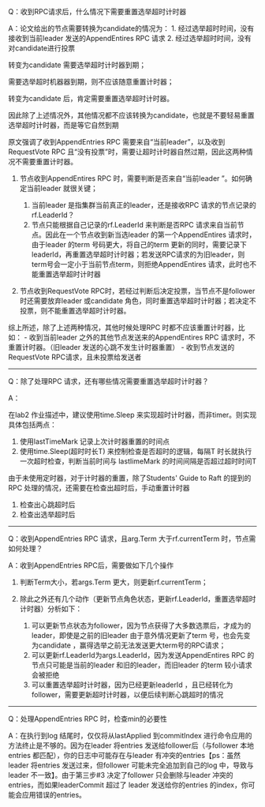 
Q：收到RPC请求后，什么情况下需要重置选举超时计时器

A：论文给出的节点需要转换为candidate的情况为：
    1. 经过选举超时时间，没有接收到当前leader 发送的AppendEntires RPC 请求
    2. 经过选举超时时间，没有对candidate进行投票

转变为candidate 需要选举超时计时器到期；

需要选举超时机器器到期，则不应该随意重置计时器；

转变为candidate 后，肯定需要重置选举超时计时器。

因此除了上述情况外，其他情况都不应该转换为candidate，也就是不要轻易重置选举超时计时器，而是等它自然到期

原文强调了收到AppendEntries RPC 需要来自“当前leader”，以及收到RequestVote RPC 且“没有投票”时，需要让超时计时器自然过期，因此这两种情况不需要重置计时器。

1. 节点收到AppendEntires RPC 时，需要判断是否来自“当前leader ”。如何确定当前leader 就很关键；
   1. 当前leader 是指集群当前真正的leader，还是接收RPC 请求的节点记录的rf.LeaderId？
   2. 节点只能根据自己记录的rf.LeaderId 来判断是否RPC 请求来自当前节点。因此在一个节点收到新当选leader 的第一个AppendEntires 请求时，由于leader 的term 号码更大，将自己的term 更新的同时，需要记录下leaderId，再重置选举超时计时器；若发送RPC请求的为旧leader，则term号会一定小于当前节点term，则拒绝AppendEntires 请求，此时也不能重置选举超时计时器

2. 节点收到RequestVote RPC时，若经过判断后决定投票，当节点不是follower 时还需要放弃leader 或candidate 角色，同时重置选举超时计时器；若决定不投票，则不能重置选举超时计时器。

综上所述，除了上述两种情况，其他时候处理RPC 时都不应该重置计时器，比如：
    - 收到当前leader 之外的其他节点发送来的AppendEntires RPC 请求时，不重置计时器。（旧leader 发送的心跳不发生计时器重置）
    - 收到节点发送的RequestVote RPC请求，且未投票给发送者

____


Q：除了处理RPC 请求，还有哪些情况需要重置选举超时计时器？

A：

在lab2 作业描述中，建议使用time.Sleep 来实现超时计时器，而非timer。则实现具体包括两点：

1. 使用lastTimeMark 记录上次计时器重置的时间点
2. 使用time.Sleep(超时时长T) 来控制检查是否超时的逻辑，每隔T 时长就执行一次超时检查，判断当前时间与 lastIimeMark 的时间间隔是否超过超时时间T

由于未使用定时器，对于计时器的重置，除了Students' Guide to Raft 的提到的RPC 处理的情况，还需要在检查出超时后，手动重置计时器
1. 检查出心跳超时后
2. 检查出选举超时后

____

Q：收到AppendEntries RPC 请求，且arg.Term 大于rf.currentTerm 时，节点需如何处理？

A：收到AppendEntries RPC后，需要做如下几个操作

   1. 判断Term大小，若args.Term 更大，则更新rf.currentTerm；
   
   2. 除此之外还有几个动作（更新节点角色状态，更新rf.LeaderId，重置选举超时计时器）分析如下：
      1. 可以更新节点状态为follower，因为节点获得了大多数选票后，才成为的leader，即使是之前的旧leader 由于意外情况更新了term 号，也会先变为candidate ，赢得选举之前无法发送更大term号的RPC请求；
      2. 可以更新rf.LeaderId为args.LeaderId，因为发送AppendEntires RPC 的节点只可能是当前的leader 和旧的leader，而旧leader 的term 较小请求会被拒绝
      3. 可以重置选举超时计时器，因为已经更新leaderId ，且已经转化为follower，需要更新超时计时器，以便后续判断心跳超时的情况

____

Q：处理AppendEntries RPC 时，检查min的必要性

A：在执行到log 结尾时，仅仅将从lastApplied 到commitIndex 进行命令应用的方法终止是不够的。因为在leader 将entries 发送给follower后（与follower 本地entries 都匹配），你的日志中可能存在与leader 有冲突的entries【ps：虽然leader 将entries 发送过来，但follower 可能未完全追加到自己的log 中，导致与leader 不一致】。由于第三步#3 决定了follower 只会删除与leader 冲突的entries，而如果leaderCommit 超过了 leader 发送给你的entries 的index，你可能会应用错误的entries。